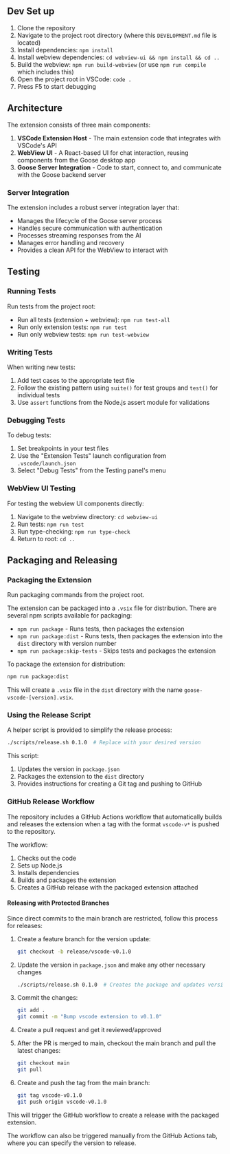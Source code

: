 ## Dev Set up

1. Clone the repository
2. Navigate to the project root directory (where this `DEVELOPMENT.md` file is located)
3. Install dependencies: `npm install`
4. Install webview dependencies: `cd webview-ui && npm install && cd ..`
5. Build the webview: `npm run build-webview` (or use `npm run compile` which includes this)
6. Open the project root in VSCode: `code .`
7. Press F5 to start debugging

## Architecture

The extension consists of three main components:

1. **VSCode Extension Host** - The main extension code that integrates with VSCode's API
2. **WebView UI** - A React-based UI for chat interaction, reusing components from the Goose desktop app
3. **Goose Server Integration** - Code to start, connect to, and communicate with the Goose backend server

### Server Integration

The extension includes a robust server integration layer that:

- Manages the lifecycle of the Goose server process
- Handles secure communication with authentication
- Processes streaming responses from the AI
- Manages error handling and recovery
- Provides a clean API for the WebView to interact with


## Testing

### Running Tests

Run tests from the project root:

- Run all tests (extension + webview): `npm run test-all`
- Run only extension tests: `npm run test`
- Run only webview tests: `npm run test-webview`

### Writing Tests

When writing new tests:

1. Add test cases to the appropriate test file
2. Follow the existing pattern using `suite()` for test groups and `test()` for individual tests
3. Use `assert` functions from the Node.js assert module for validations

### Debugging Tests

To debug tests:

1. Set breakpoints in your test files
2. Use the "Extension Tests" launch configuration from `.vscode/launch.json`
3. Select "Debug Tests" from the Testing panel's menu

### WebView UI Testing

For testing the webview UI components directly:

1. Navigate to the webview directory: `cd webview-ui`
2. Run tests: `npm run test`
3. Run type-checking: `npm run type-check`
4. Return to root: `cd ..`

## Packaging and Releasing

### Packaging the Extension

Run packaging commands from the project root.

The extension can be packaged into a `.vsix` file for distribution. There are several npm scripts available for packaging:

- `npm run package` - Runs tests, then packages the extension
- `npm run package:dist` - Runs tests, then packages the extension into the `dist` directory with version number
- `npm run package:skip-tests` - Skips tests and packages the extension

To package the extension for distribution:

```bash
npm run package:dist
```

This will create a `.vsix` file in the `dist` directory with the name `goose-vscode-[version].vsix`.

### Using the Release Script

A helper script is provided to simplify the release process:

```bash
./scripts/release.sh 0.1.0  # Replace with your desired version
```

This script:
1. Updates the version in `package.json`
2. Packages the extension to the `dist` directory
3. Provides instructions for creating a Git tag and pushing to GitHub

### GitHub Release Workflow

The repository includes a GitHub Actions workflow that automatically builds and releases the extension when a tag with the format `vscode-v*` is pushed to the repository.

The workflow:
1. Checks out the code
2. Sets up Node.js
3. Installs dependencies
4. Builds and packages the extension
5. Creates a GitHub release with the packaged extension attached

#### Releasing with Protected Branches

Since direct commits to the main branch are restricted, follow this process for releases:

1. Create a feature branch for the version update:
   ```bash
   git checkout -b release/vscode-v0.1.0
   ```

2. Update the version in `package.json` and make any other necessary changes
   ```bash
   ./scripts/release.sh 0.1.0  # Creates the package and updates version
   ```

3. Commit the changes:
   ```bash
   git add .
   git commit -m "Bump vscode extension to v0.1.0"
   ```

4. Create a pull request and get it reviewed/approved

5. After the PR is merged to main, checkout the main branch and pull the latest changes:
   ```bash
   git checkout main
   git pull
   ```

6. Create and push the tag from the main branch:
   ```bash
   git tag vscode-v0.1.0
   git push origin vscode-v0.1.0
   ```

This will trigger the GitHub workflow to create a release with the packaged extension.

The workflow can also be triggered manually from the GitHub Actions tab, where you can specify the version to release.
